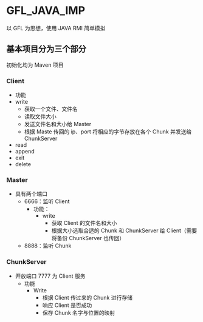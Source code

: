 # GFL_JAVA_IMP

以 GFL 为思想，使用 JAVA RMI 简单模拟

## 基本项目分为三个部分

初始化均为 Maven 项目

### Client

- 功能
- write
  - 获取一个文件、文件名
  - 读取文件大小
  - 发送文件名和大小给 Master
  - 根据 Maste 传回的 ip、port 将相应的字节存放在各个 Chunk 并发送给 ChunkServer
- read
- append
- exit
- delete

### Master

- 具有两个端口
  - 6666：监听 Client
    - 功能：
      - write
        - 获取 Client 的文件名和大小
        - 根据大小选取合适的 Chunk 和 ChunkServer 给 Client（需要将备份 ChunkServer 也传回）
  - 8888：监听 Chunk

### ChunkServer

- 开放端口 7777 为 Client 服务
  - 功能
    - Write
      - 根据 Client 传过来的 Chunk 进行存储
      - 响应 Client 是否成功
      - 保存 Chunk 名字与位置的映射
